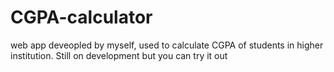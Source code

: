 # CGPA-calculator
web app deveopled by myself, used to calculate CGPA of students in higher institution. Still on development but you can try it out
